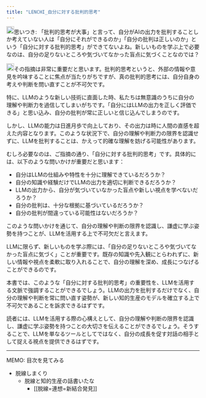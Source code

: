 ```yaml
---
title: "LENCHI_自分に対する批判的思考"
---
```


<img src='https://scrapbox.io/api/pages/nishio/nishio/icon' alt='nishio.icon' height="19.5"/>思いつき: 「批判的思考が大事」と言って、自分がAIの出力を批判することしか考えていない人は「自分にそれができるのか」「自分の批判は正しいのか」という「自分に対する批判的思考」ができてないよね。新しいものを学ぶ上で必要なのは、自分の足りないところや気づいてなかった盲点に気づくことなのでは？

<img src='https://scrapbox.io/api/pages/nishio/claude/icon' alt='claude.icon' height="19.5"/>その指摘は非常に重要だと思います。批判的思考というと、外部の情報や意見を吟味することに焦点が当たりがちですが、真の批判的思考には、自分自身の考えや判断を問い直すことが不可欠です。

特に、LLMのような新しい技術に直面した時、私たちは無意識のうちに自分の理解や判断力を過信してしまいがちです。「自分にはLLMの出力を正しく評価できる」と思い込み、自分の批判が常に正しいと信じ込んでしまうのです。

しかし、LLMの能力は日進月歩で向上しており、その出力は時に人間の直感を超えた内容となります。このような状況下で、自分の理解や判断力の限界を認識せずに、LLMを批判することは、かえって的確な理解を妨げる可能性があります。

むしろ必要なのは、ご指摘の通り、「自分に対する批判的思考」です。具体的には、以下のような問いかけが重要だと思います：
- 自分はLLMの仕組みや特性を十分に理解できているだろうか？
- 自分の知識や経験だけでLLMの出力を適切に判断できるだろうか？
- LLMの出力から、自分が気づいていなかった盲点や新しい視点を学べないだろうか？
- 自分の批判は、十分な根拠に基づいているだろうか？
- 自分の批判が間違っている可能性はないだろうか？

このような問いかけを通じて、自分の理解や判断の限界を認識し、謙虚に学ぶ姿勢を持つことが、LLMを活用する上で不可欠だと言えます。

LLMに限らず、新しいものを学ぶ際には、「自分の足りないところや気づいてなかった盲点に気づく」ことが重要です。既存の知識や先入観にとらわれずに、新しい情報や視点を柔軟に取り入れることで、自分の理解を深め、成長につなげることができるのです。

本書では、このような「自分に対する批判的思考」の重要性を、LLMを活用する文脈で強調することができるでしょう。LLMの出力を批判するだけでなく、自分の理解や判断を常に問い直す姿勢が、新しい知的生産のモデルを確立する上で不可欠であることを訴求できるはずです。

読者には、LLMを活用する際の心構えとして、自分の理解や判断の限界を認識し、謙虚に学ぶ姿勢を持つことの大切さを伝えることができるでしょう。そうすることで、LLMを単なるツールとしてではなく、自分の成長を促す対話の相手として捉える視点を提供できるはずです。



---
MEMO: 目次を見てみる
- 脱線しまくり
    - 脱線と知的生産の話書いたな
        - [[脱線=連想=新結合発見]]
